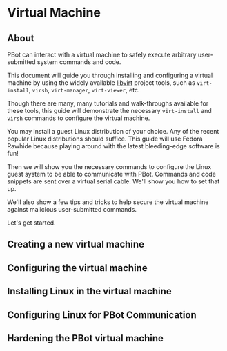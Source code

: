 # Virtual Machine

## About

PBot can interact with a virtual machine to safely execute arbitrary user-submitted
system commands and code.

This document will guide you through installing and configuring a virtual machine
by using the widely available [libvirt](https://libvirt.org) project tools, such as
`virt-install`, `virsh`, `virt-manager`, `virt-viewer`, etc.

Though there are many, many tutorials and walk-throughs available for these tools,
this guide will demonstrate the necessary `virt-install` and `virsh` commands to
configure the virtual machine.

You may install a guest Linux distribution of your choice. Any of the recent popular
Linux distributions should suffice. This guide will use Fedora Rawhide because
playing around with the latest bleeding-edge software is fun!

Then we will show you the necessary commands to configure the Linux guest system
to be able to communicate with PBot. Commands and code snippets are sent over a
virtual serial cable. We'll show you how to set that up.

We'll also show a few tips and tricks to help secure the virtual machine against
malicious user-submitted commands.

Let's get started.

## Creating a new virtual machine

## Configuring the virtual machine

## Installing Linux in the virtual machine

## Configuring Linux for PBot Communication

## Hardening the PBot virtual machine
